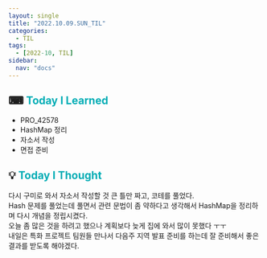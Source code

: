 ```yaml
---
layout: single
title: "2022.10.09.SUN_TIL"
categories:
  - TIL
tags:
  - [2022-10, TIL]
sidebar:
  nav: "docs"
---
```


## ⌨ <a style="color:#00adb5">Today I Learned</a>

- PRO_42578
- HashMap 정리
- 자소서 작성
- 면접 준비

## 💡 <a style="color:#00adb5">Today I Thought</a>

다시 구미로 와서 자소서 작성할 것 큰 틀만 짜고, 코테를 풀었다.<br>
Hash 문제를 풀었는데 풀면서 관련 문법이 좀 약하다고 생각해서 HashMap을 정리하며 다시 개념을 정립시켰다.<br>
오늘 좀 많은 것을 하려고 했으나 계획보다 늦게 집에 와서 많이 못했다 ㅜㅜ <br>
내일은 특화 프로젝트 팀원들 만나서 다음주 지역 발표 준비를 하는데 잘 준비해서 좋은 결과를 받도록 해야겠다.